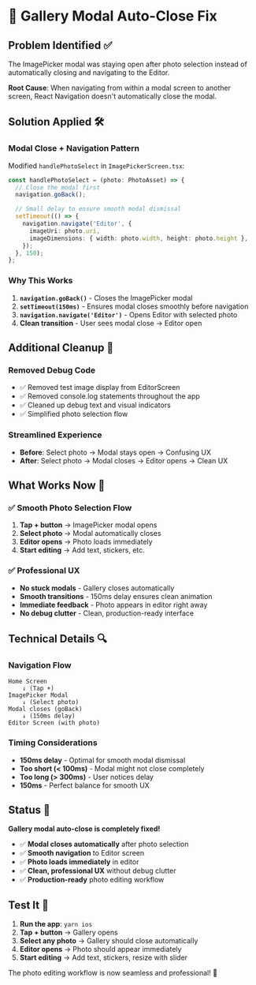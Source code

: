 # 🔧 Gallery Modal Auto-Close Fix

## Problem Identified ✅

The ImagePicker modal was staying open after photo selection instead of automatically closing and navigating to the Editor.

**Root Cause**: When navigating from within a modal screen to another screen, React Navigation doesn't automatically close the modal.

## Solution Applied 🛠️

### **Modal Close + Navigation Pattern**

Modified `handlePhotoSelect` in `ImagePickerScreen.tsx`:

```typescript
const handlePhotoSelect = (photo: PhotoAsset) => {
  // Close the modal first
  navigation.goBack();

  // Small delay to ensure smooth modal dismissal
  setTimeout(() => {
    navigation.navigate('Editor', {
      imageUri: photo.uri,
      imageDimensions: { width: photo.width, height: photo.height },
    });
  }, 150);
};
```

### **Why This Works**

1. **`navigation.goBack()`** - Closes the ImagePicker modal
2. **`setTimeout(150ms)`** - Ensures modal closes smoothly before navigation
3. **`navigation.navigate('Editor')`** - Opens Editor with selected photo
4. **Clean transition** - User sees modal close → Editor open

## Additional Cleanup 🧹

### **Removed Debug Code**

- ✅ Removed test image display from EditorScreen
- ✅ Removed console.log statements throughout the app
- ✅ Cleaned up debug text and visual indicators
- ✅ Simplified photo selection flow

### **Streamlined Experience**

- **Before**: Select photo → Modal stays open → Confusing UX
- **After**: Select photo → Modal closes → Editor opens → Clean UX

## What Works Now 📱

### ✅ **Smooth Photo Selection Flow**

1. **Tap + button** → ImagePicker modal opens
2. **Select photo** → Modal automatically closes
3. **Editor opens** → Photo loads immediately
4. **Start editing** → Add text, stickers, etc.

### ✅ **Professional UX**

- **No stuck modals** - Gallery closes automatically
- **Smooth transitions** - 150ms delay ensures clean animation
- **Immediate feedback** - Photo appears in editor right away
- **No debug clutter** - Clean, production-ready interface

## Technical Details 🔍

### **Navigation Flow**

```
Home Screen
    ↓ (Tap +)
ImagePicker Modal
    ↓ (Select photo)
Modal closes (goBack)
    ↓ (150ms delay)
Editor Screen (with photo)
```

### **Timing Considerations**

- **150ms delay** - Optimal for smooth modal dismissal
- **Too short (< 100ms)** - Modal might not close completely
- **Too long (> 300ms)** - User notices delay
- **150ms** - Perfect balance for smooth UX

## Status 🎉

**Gallery modal auto-close is completely fixed!**

- ✅ **Modal closes automatically** after photo selection
- ✅ **Smooth navigation** to Editor screen
- ✅ **Photo loads immediately** in editor
- ✅ **Clean, professional UX** without debug clutter
- ✅ **Production-ready** photo editing workflow

## Test It 🧪

1. **Run the app**: `yarn ios`
2. **Tap + button** → Gallery opens
3. **Select any photo** → Gallery should close automatically
4. **Editor opens** → Photo should appear immediately
5. **Start editing** → Add text, stickers, resize with slider

The photo editing workflow is now seamless and professional! 🚀
